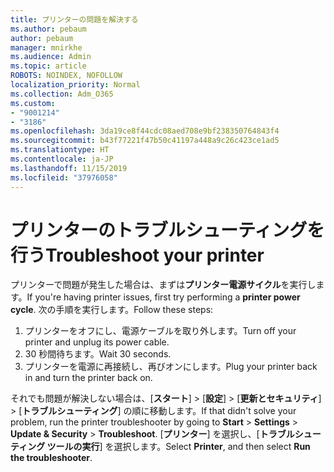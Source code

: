 ```yaml
---
title: プリンターの問題を解決する
ms.author: pebaum
author: pebaum
manager: mnirkhe
ms.audience: Admin
ms.topic: article
ROBOTS: NOINDEX, NOFOLLOW
localization_priority: Normal
ms.collection: Adm_O365
ms.custom:
- "9001214"
- "3186"
ms.openlocfilehash: 3da19ce8f44cdc08aed708e9bf238350764843f4
ms.sourcegitcommit: b43f77221f47b50c41197a448a9c26c423ce1ad5
ms.translationtype: HT
ms.contentlocale: ja-JP
ms.lasthandoff: 11/15/2019
ms.locfileid: "37976058"
---
```

# <a name="troubleshoot-your-printer"></a><span data-ttu-id="9ad8d-102">プリンターのトラブルシューティングを行う</span><span class="sxs-lookup"><span data-stu-id="9ad8d-102">Troubleshoot your printer</span></span>

<span data-ttu-id="9ad8d-103">プリンターで問題が発生した場合は、まずは**プリンター電源サイクル**を実行します。</span><span class="sxs-lookup"><span data-stu-id="9ad8d-103">If you're having printer issues, first try performing a **printer power cycle**.</span></span> <span data-ttu-id="9ad8d-104">次の手順を実行します。</span><span class="sxs-lookup"><span data-stu-id="9ad8d-104">Follow these steps:</span></span>

1. <span data-ttu-id="9ad8d-105">プリンターをオフにし、電源ケーブルを取り外します。</span><span class="sxs-lookup"><span data-stu-id="9ad8d-105">Turn off your printer and unplug its power cable.</span></span>
2. <span data-ttu-id="9ad8d-106">30 秒間待ちます。</span><span class="sxs-lookup"><span data-stu-id="9ad8d-106">Wait 30 seconds.</span></span>
3. <span data-ttu-id="9ad8d-107">プリンターを電源に再接続し、再びオンにします。</span><span class="sxs-lookup"><span data-stu-id="9ad8d-107">Plug your printer back in and turn the printer back on.</span></span>

<span data-ttu-id="9ad8d-108">それでも問題が解決しない場合は、[**スタート**]  >  [**設定**]  >  [**更新とセキュリティ**]  >  [**トラブルシューティング**] の順に移動します。</span><span class="sxs-lookup"><span data-stu-id="9ad8d-108">If that didn't solve your problem, run the printer troubleshooter by going to **Start** > **Settings** > **Update & Security** > **Troubleshoot**.</span></span> <span data-ttu-id="9ad8d-109">[**プリンター**] を選択し、[**トラブルシューティング ツールの実行**] を選択します。</span><span class="sxs-lookup"><span data-stu-id="9ad8d-109">Select **Printer**, and then select **Run the troubleshooter**.</span></span>